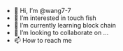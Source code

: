 - 👋 Hi, I’m @wang7-7
- 👀 I’m interested in touch fish
- 🌱 I’m currently learning block chain
- 💞️ I’m looking to collaborate on ...
- 📫 How to reach me 

<!---
wang7-7/wang7-7 is a ✨ special ✨ repository because its `README.md` (this file) appears on your GitHub profile.
You can click the Preview link to take a look at your changes.
--->
